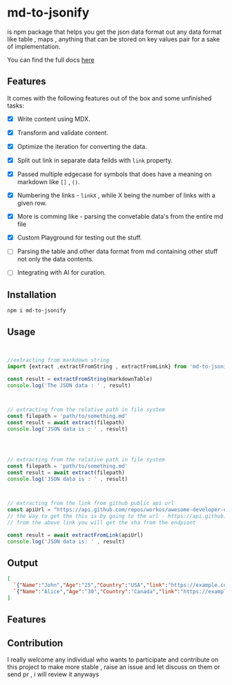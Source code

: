 # md-to-jsonify 
 
is npm package that helps you get the json data format out any data format like table , maps , anything that can be stored on key values pair for a sake of implementation.


You can find the full docs [here](https://md-jsonify.vercel.app)
## Features 

It comes with the following features out of the box and some unfinished tasks:


- [x]  Write content using MDX.
- [x]  Transform and validate content.
- [x]  Optimize the iteration for converting the data.
- [x]  Split out link in separate data feilds with ```link``` property.
- [x]  Passed multiple edgecase for symbols that does have a meaning on markdown like ```[]``` , ```()```.
- [x]  Numbering the links - ```linkX``` , while X being the number of links with a given row.
- [x]  More is comming like - parsing the convetable data's from the entire md file 
- [x]  Custom Playground for testing out the stuff.

- [ ]  Parsing the table and other data format from md containing other stuff not only the data contents.
- [ ]  Integrating with AI for curation.


## Installation

```bash 
npm i md-to-jsonify
```



## Usage 

```jsx 


//extracting from markdown string
import {extract ,extractFromString , extractFromLink} from 'md-to-jsonify'

const result = extractFromString(markdownTable)
console.log('The JSON data : ' , result)



// extracting from the relative path in file system
const filepath = 'path/to/something.md'
const result = await extract(filepath)
console.log('JSON data is : ' , result)




// extracting from the relative path in file system
const filepath = 'path/to/something.md'
const result = await extract(filepath)
console.log('JSON data is : ' , result)



// extracting from the link from github public api url 
const apiUrl = "https://api.github.com/repos/workos/awesome-developer-experience/git/blobs/{sha}"
// the way to get the this is by going to the url - https://api.github.com/repos/workos/awesome-developer-experience/git/trees/master
// from the above link you will get the sha from the endpiont 

const result = await extractFromLink(apiUrl)
console.log('JSON data is: ' , result)
```
## Output

```json
[
  `{"Name":"John","Age":"25","Country":"USA","link":"https://example.com/john","Website":"John's Website"}`,
  `{"Name":"Alice","Age":"30","Country":"Canada","link":"https://example.com/alice","Website":"Alice's Website"}`
]
```


## Features 



## Contribution 

I really welcome any individual who wants to participate and contribute on this project to make more stable , raise an issue and let discuss on them or send pr , i will review it anyways


